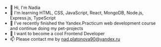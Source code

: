 - 👋 Hi, I'm Nadia
- 👀 I'm learning HTML, CSS, JavaScript, React, MongoDB, Node.js, Express.js, TypeScript
- 🌱 I've recently finished the Yandex.Practicum web development course and continue doing my pet-projects
- 💞️ I want to become a cool Frontend Developer
- 📫 Please contact me by nad.platonova90@yandex.ru
